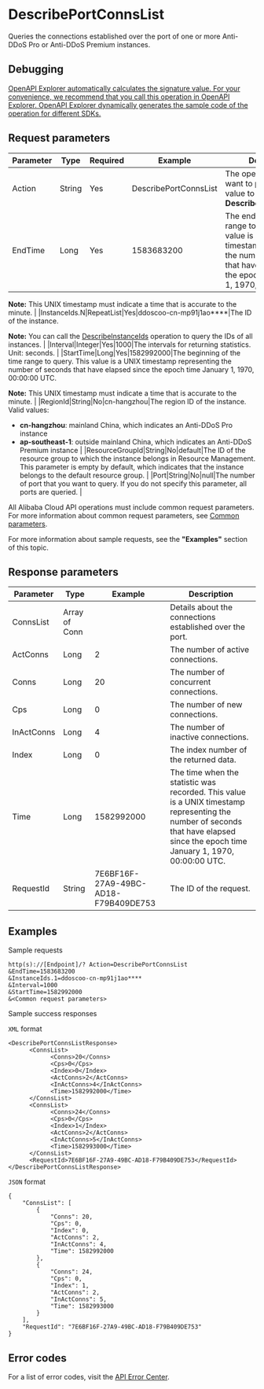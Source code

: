 # DescribePortConnsList

Queries the connections established over the port of one or more Anti-DDoS Pro or Anti-DDoS Premium instances.

## Debugging

[OpenAPI Explorer automatically calculates the signature value. For your convenience, we recommend that you call this operation in OpenAPI Explorer. OpenAPI Explorer dynamically generates the sample code of the operation for different SDKs.](https://api.aliyun.com/#product=ddoscoo&api=DescribePortConnsList&type=RPC&version=2020-01-01)

## Request parameters

|Parameter|Type|Required|Example|Description|
|---------|----|--------|-------|-----------|
|Action|String|Yes|DescribePortConnsList|The operation that you want to perform. Set the value to **DescribePortConnsList**. |
|EndTime|Long|Yes|1583683200|The end of the time range to query. This value is a UNIX timestamp representing the number of seconds that have elapsed since the epoch time January 1, 1970, 00:00:00 UTC.

 **Note:** This UNIX timestamp must indicate a time that is accurate to the minute. |
|InstanceIds.N|RepeatList|Yes|ddoscoo-cn-mp91j1ao\*\*\*\*|The ID of the instance.

 **Note:** You can call the [DescribeInstanceIds](~~157459~~) operation to query the IDs of all instances. |
|Interval|Integer|Yes|1000|The intervals for returning statistics. Unit: seconds. |
|StartTime|Long|Yes|1582992000|The beginning of the time range to query. This value is a UNIX timestamp representing the number of seconds that have elapsed since the epoch time January 1, 1970, 00:00:00 UTC.

 **Note:** This UNIX timestamp must indicate a time that is accurate to the minute. |
|RegionId|String|No|cn-hangzhou|The region ID of the instance. Valid values:

 -   **cn-hangzhou**: mainland China, which indicates an Anti-DDoS Pro instance
-   **ap-southeast-1**: outside mainland China, which indicates an Anti-DDoS Premium instance |
|ResourceGroupId|String|No|default|The ID of the resource group to which the instance belongs in Resource Management. This parameter is empty by default, which indicates that the instance belongs to the default resource group. |
|Port|String|No|null|The number of port that you want to query. If you do not specify this parameter, all ports are queried. |

All Alibaba Cloud API operations must include common request parameters. For more information about common request parameters, see [Common parameters](~~157269~~).

For more information about sample requests, see the **"Examples"** section of this topic.

## Response parameters

|Parameter|Type|Example|Description|
|---------|----|-------|-----------|
|ConnsList|Array of Conn| |Details about the connections established over the port. |
|ActConns|Long|2|The number of active connections. |
|Conns|Long|20|The number of concurrent connections. |
|Cps|Long|0|The number of new connections. |
|InActConns|Long|4|The number of inactive connections. |
|Index|Long|0|The index number of the returned data. |
|Time|Long|1582992000|The time when the statistic was recorded. This value is a UNIX timestamp representing the number of seconds that have elapsed since the epoch time January 1, 1970, 00:00:00 UTC. |
|RequestId|String|7E6BF16F-27A9-49BC-AD18-F79B409DE753|The ID of the request. |

## Examples

Sample requests

```
http(s)://[Endpoint]/? Action=DescribePortConnsList
&EndTime=1583683200
&InstanceIds.1=ddoscoo-cn-mp91j1ao****
&Interval=1000
&StartTime=1582992000
&<Common request parameters>
```

Sample success responses

`XML` format

```
<DescribePortConnsListResponse>
	  <ConnsList>
		    <Conns>20</Conns>
		    <Cps>0</Cps>
		    <Index>0</Index>
		    <ActConns>2</ActConns>
		    <InActConns>4</InActConns>
            <Time>1582992000</Time>
	  </ConnsList>
	  <ConnsList>
		    <Conns>24</Conns>
		    <Cps>0</Cps>
		    <Index>1</Index>
		    <ActConns>2</ActConns>
		    <InActConns>5</InActConns>
            <Time>1582993000</Time>
	  </ConnsList>
	  <RequestId>7E6BF16F-27A9-49BC-AD18-F79B409DE753</RequestId>
</DescribePortConnsListResponse>
```

`JSON` format

```
{
	"ConnsList": [
		{
			"Conns": 20,
			"Cps": 0,
			"Index": 0,
			"ActConns": 2,
			"InActConns": 4,
            "Time": 1582992000
		},
		{
			"Conns": 24,
			"Cps": 0,
			"Index": 1,
			"ActConns": 2,
			"InActConns": 5,
            "Time": 1582993000
		}
	],
	"RequestId": "7E6BF16F-27A9-49BC-AD18-F79B409DE753"
}
```

## Error codes

For a list of error codes, visit the [API Error Center](https://error-center.alibabacloud.com/status/product/ddoscoo).

